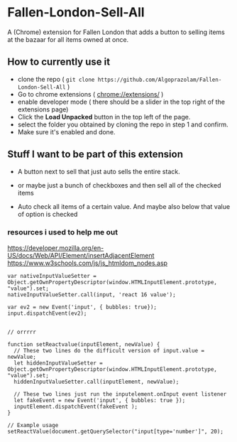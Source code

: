# Fallen-London-Sell-All
A (Chrome) extension for Fallen London that adds a button to selling items at the bazaar for all items owned at once.

## How to currently use it
- clone the repo ( `git clone https://github.com/Algoprazolam/Fallen-London-Sell-All` )
- Go to chrome extensions ( [chrome://extensions/](chrome://extensions/) )
- enable developer mode ( there should be a slider in the top right of the extensions page)
- Click the **Load Unpacked** button in the top left of the page.
- select the folder you obtained by cloning the repo in step 1 and confirm.
- Make sure it's enabled and done.

## Stuff I want to be part of this extension

- A button next to sell that just auto sells the entire stack.

- or maybe just a bunch of checkboxes and then sell all of the checked items

- Auto check all items of a certain value. And maybe also below that value of option is checked

### resources i used to help me out
https://developer.mozilla.org/en-US/docs/Web/API/Element/insertAdjacentElement
https://www.w3schools.com/js/js_htmldom_nodes.asp

```
var nativeInputValueSetter = Object.getOwnPropertyDescriptor(window.HTMLInputElement.prototype, "value").set;
nativeInputValueSetter.call(input, 'react 16 value');

var ev2 = new Event('input', { bubbles: true});
input.dispatchEvent(ev2);


// orrrrr

function setReactvalue(inputElement, newValue) {
  // These two lines do the difficult version of input.value = newValue; 
  let hiddenInputValueSetter = Object.getOwnPropertyDescriptor(window.HTMLInputElement.prototype, "value").set;
  hiddenInputValueSetter.call(inputElement, newValue);

  // These two lines just run the inputelement.onInput event listener
  let fakeEvent = new Event('input', { bubbles: true });
  inputElement.dispatchEvent(fakeEvent );
}

// Example usage
setReactValue(document.getQuerySelector("input[type='number']", 20);

```